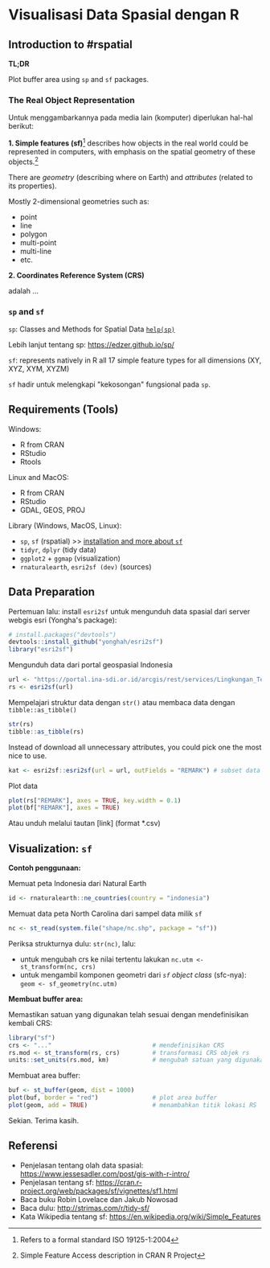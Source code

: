 # Visualisasi Data Spasial dengan R

## Introduction to #rspatial

**TL;DR**

Plot buffer area using `sp` and `sf` packages.

### The Real Object Representation

Untuk menggambarkannya pada media lain (komputer) diperlukan hal-hal berikut:

**1. Simple features (sf)**[^1] describes how objects in the real world could be represented in computers, with emphasis on the spatial geometry of these objects.[^2]

There are *geometry* (describing where on Earth) and *attributes* (related to its properties).

Mostly 2-dimensional geometries such as:

- point
- line
- polygon
- multi-point
- multi-line
- etc.

**2. Coordinates Reference System (CRS)**

adalah ... 

### `sp` and `sf`

`sp`: Classes and Methods for Spatial Data [`help(sp)`](https://cran.r-project.org/web/packages/sp/index.html)

Lebih lanjut tentang sp: https://edzer.github.io/sp/

`sf`: represents natively in R all 17 simple feature types for all dimensions (XY, XYZ, XYM, XYZM)

`sf` hadir untuk melengkapi "kekosongan" fungsional pada `sp`.

## Requirements (Tools)

Windows:

- R from CRAN
- RStudio
- Rtools

Linux and MacOS:

- R from CRAN
- RStudio
- GDAL, GEOS, PROJ

Library (Windows, MacOS, Linux):

- `sp`, `sf` (rspatial) >> [installation and more about `sf`](http://r-spatial.github.io/sf/)
- `tidyr`, `dplyr` (tidy data)
- `ggplot2` + `ggmap` (visualization)
- `rnaturalearth`, `esri2sf (dev)` (sources)

## Data Preparation

Pertemuan lalu: install `esri2sf` untuk mengunduh data spasial dari server webgis esri (Yongha's package):

```R
# install.packages("devtools")
devtools::install_github("yonghah/esri2sf")
library("esri2sf")
```

Mengunduh data dari portal geospasial Indonesia

```R
url <- "https://portal.ina-sdi.or.id/arcgis/rest/services/Lingkungan_Terbangun/RBI_50K_Fasilitas_Kesehatan/MapServer/1"
rs <- esri2sf(url)
```

Mempelajari struktur data dengan `str()` atau membaca data dengan `tibble::as_tibble()`

```R
str(rs)
tibble::as_tibble(rs)
```

Instead of download all unnecessary attributes, you could pick one the most nice to use.

```R
kat <- esri2sf::esri2sf(url = url, outFields = "REMARK") # subset data berdasar atribut
```

Plot data

```R
plot(rs["REMARK"], axes = TRUE, key.width = 0.1)
plot(bf["REMARK"], axes = TRUE)
```

Atau unduh melalui tautan [link] (format *.csv)

## Visualization: `sf`

**Contoh penggunaan:**

Memuat peta Indonesia dari Natural Earth

```R
id <- rnaturalearth::ne_countries(country = "indonesia")
```

Memuat data peta North Carolina dari sampel data milik `sf`

```R
nc <- st_read(system.file("shape/nc.shp", package = "sf"))
```

Periksa strukturnya dulu: `str(nc)`, lalu:

- untuk mengubah crs ke nilai tertentu lakukan `nc.utm <- st_transform(nc, crs)`
- untuk mengambil komponen geometri dari *`sf` object class* (sfc-nya): `geom <- sf_geometry(nc.utm)`

**Membuat buffer area:**

Memastikan satuan yang digunakan telah sesuai dengan mendefinisikan kembali CRS:

```R
library("sf")
crs <- "..."							# mendefinisikan CRS
rs.mod <- st_transform(rs, crs)			# transformasi CRS objek rs
units::set_units(rs.mod, km)			# mengubah satuan yang digunakan
```

Membuat area buffer:

```R
buf <- st_buffer(geom, dist = 1000)
plot(buf, border = "red")				# plot area buffer
plot(geom, add = TRUE)					# menambahkan titik lokasi RS
```

Sekian. Terima kasih.

## Referensi

- Penjelasan tentang olah data spasial: https://www.jessesadler.com/post/gis-with-r-intro/
- Penjelasan tentang sf: https://cran.r-project.org/web/packages/sf/vignettes/sf1.html
- Baca buku Robin Lovelace dan Jakub Nowosad
- Baca dulu: http://strimas.com/r/tidy-sf/
- Kata Wikipedia tentang sf: https://en.wikipedia.org/wiki/Simple_Features

[^1]:Refers to a formal standard ISO 19125-1:2004
[^2]:Simple Feature Access description in CRAN R Project